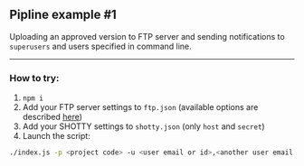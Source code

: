 ## Pipline example #1

Uploading an approved version to FTP server and sending notifications to `superusers` and users specified in command line.

---

### How to try:

1. `npm i`
2. Add your FTP server settings to `ftp.json` (available options are described [here](https://github.com/mscdex/node-ftp#methods))
3. Add your SHOTTY settings to `shotty.json` (only `host` and `secret`)
4. Launch the script:
```sh
./index.js -p <project code> -u <user email or id>,<another user email or id>,...
```
